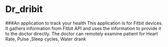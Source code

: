 # Dr_dribit
###An application to track your health
This application is for Fitbit devices. It gathers information from Fitbit API and uses the information to provide it to the doctor directly. The doctor can remotely examine patient for Heart Rate, Pulse ,Sleep cycles, Water drank

